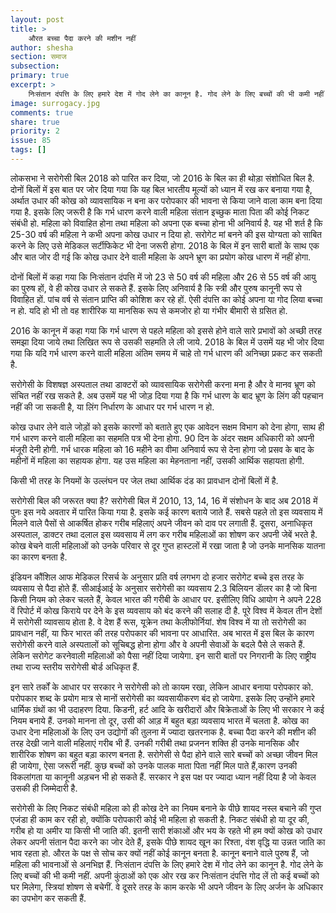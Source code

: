 ```yaml
---
layout: post
title: >
    औरत बच्चा पैदा करने की मशीन नहीं
author: shesha
section: समाज
subsection:
primary: true
excerpt: >
    निःसंतान दंपत्ति के लिए हमारे देश में गोद लेने का कानून है. गोद लेने के लिए बच्चों की भी कमी नहीं. अपनी कुंठाओं को एक ओर रख कर निःसंतान दंपत्ति गोद लें तो कई बच्चों को घर मिलेगा, स्त्रियां शोषण से बचेगीं.
image: surrogacy.jpg
comments: true
share: true
priority: 2
issue: 85
tags: []
---
```


लोकसभा ने सरोगेसी बिल 2018 को पारित कर दिया, जो 2016 के बिल का ही थोड़ा संशोधित बिल है. दोनों बिलों में इस बात पर जोर दिया गया कि यह बिल भारतीय मूल्यों को ध्यान में रख कर बनाया गया है, अर्थात उधार की कोख को व्यावसायिक न बना कर परोपकार की भावना से किया जाने वाला काम बना दिया गया है. इसके लिए जरूरी है कि गर्भ धारण करने वाली महिला संतान इच्छुक माता पिता की कोई निकट संबंधी हो. महिला को विवाहित होना तथा महिला को अपना एक बच्चा होना भी अनिवार्य है. यह भी शर्त है कि 25-30 वर्ष की महिला ने कभी अपना कोख उधार न दिया हो. सरोगेट मां बनने की इस योग्यता को साबित करने के लिए उसे मेडिकल सर्टीफिकेट भी देना जरूरी होगा. 2018 के बिल में इन सारी बातों के साथ एक और बात जोर दी गई कि कोख उधार देने वाली महिला के अपने भ्रूण का प्रयोग कोख धारण में नहीं होगा.

दोनों बिलों में कहा गया कि निःसंतान दंपत्ति में जो 23 से 50 वर्ष की महिला और 26 से 55 वर्ष की आयु का पुरुष हों, वे ही कोख उधार ले सकते हैं. इसके लिए अनिवार्य है कि स्त्री और पुरुष कानूनी रूप से विवाहित हों. पांच वर्ष से संतान प्राप्ति की कोशिश कर रहे हों. ऐसी दंपत्ति का कोई अपना या गोद लिया बच्चा न हो. यदि हो भी तो वह शारीरिक या मानसिक रूप से कमजोर हो या गंभीर बीमारी से ग्रसित हो.

2016 के कानून में कहा गया कि गर्भ धारण से पहले महिला को इससे होने वाले सारे प्रभावों को अच्छी तरह समझा दिया जाये तथा लिखित रूप से उसकी सहमति ले ली जाये. 2018 के बिल में उसमें यह भी जोर दिया गया कि यदि गर्भ धारण करने वाली महिला अंतिम समय में चाहे तो गर्भ धारण की अनिच्छा प्रकट कर सकती है.

सरोगेसी के विशषज्ञ अस्पताल तथा डाक्टरों को व्यावसायिक सरोगेसी करना मना है और वे मानव भ्रूण को संचित नहीं रख सकते है. अब उसमें यह भी जोड़ दिया गया है कि गर्भ धारण के बाद भ्रूण के लिंग की पहचान नहीं की जा सकती है, या लिंग निर्धारण के आधार पर गर्भ धारण न हो.

कोख उधार लेने वाले जोड़ों को इसके कारणों को बताते हुए एक आवेदन सक्षम विभाग को देना होगा, साथ ही गर्भ धारण करने वाली महिला का सहमति पत्र भी देना होगा. 90 दिन के अंदर सक्षम अधिकारी को अपनी मंजूरी देनी होगी. गर्भ धारक महिला को 16 महीने का वीमा अनिवार्य रूप से देना होगा जो प्रसव के बाद के महीनों में महिला का सहायक होगा. यह उस महिला का मेहनताना नहीं, उसकी आर्थिक सहायता होगी.

किसी भी तरह के नियमों के उल्लंघन पर जेल तथा आर्थिक दंड का प्रावधान दोनों बिलों में है.

सरोगेसी बिल की जरूरत क्या है? सरोगेसी बिल में 2010, 13, 14, 16 में संशोधन के बाद अब 2018 में पुनः इस नये अवतार में पारित किया गया है. इसके कई कारण बताये जाते हैं. सबसे पहले तो इस व्यवसाय में मिलने वाले पैसों से आकर्षित होकर गरीब महिलाएं अपने जीवन को दाव पर लगाती हैं. दूसरा, अनाधिकृत अस्पताल, डाक्टर तथा दलाल इस व्यवसाय में लग कर गरीब महिलाओं का शोषण कर अपनी जेबें भरते है. कोख बेचने वाली महिलाओं को उनके परिवार से दूर गुप्त हास्टलों में रखा जाता है जो उनके मानसिक यातना का कारण बनता है.

इंडियन कौंशिल आफ मेडिकल रिसर्च के अनुसार प्रति वर्ष लगभग दो हजार सरोगेट बच्चे इस तरह के व्यवसाय से पैदा होते हैं. सीआईआई के अनुसार सरोगेसी का व्यवसाय 2.3 बिलियन डाॅलर का है जो बिना किसी नियम को लेकर चलते हैं, केवल भारत की गरीबी के आधार पर. इसीलिए विधि आयोग ने अपने 228 वें रिपोर्ट में कोख किराये पर देने के इस व्यवसाय को बंद करने की सलाह दी है. पूरे विश्व में केवल तीन देशों में सरोगेसी व्यावसाय होता है. वे देश हैं रूस, यूक्रेन तथा केलीफोर्नियां. शेष विश्व में या तो सरोगेसी का प्रावधान नहीं, या फिर भारत की तरह परोपकार की भावना पर आधारित. अब भारत में इस बिल के कारण सरोगेसी करने वाले अस्पतालों को सूचिबद्ध होना होगा और वे अपनी सेवाओं के बदले पैसे ले सकते हैं. लेकिन सरोगेट करनेवाली महिलाओं को पैसा नहीं दिया जायेगा. इन सारी बातों पर निगरानी के लिए राष्ट्रीय तथा राज्य स्तरीय सरोगेसी बोर्ड अधिकृत हैं.

इन सारे तर्कों के आधार पर सरकार ने सरोगेसी को तो कायम रखा, लेकिन आधार बनाया परोपकार को. परोपकार शब्द के प्रयोग मात्र से मानों सरोगेसी का व्यवसायीकरण बंद हो जायेगा. इसके लिए उन्होंने हमारे धार्मिक ग्रंथों का भी उदाहरण दिया. किडनी, हर्ट आदि के खरीदारों और बिक्रेताओं के लिए भी सरकार ने कई नियम बनाये हैं. उनको मानना तो दूर, उसी की आड़ में बहुत बड़ा व्यवसाय भारत में चलता है. कोख का उधार देना महिलाओं के लिए उन उद्योगों की तुलना में ज्यादा खतरनाक है. बच्चा पैदा करने की मशीन की तरह देखी जाने वाली महिलाएं गरीब भी हैं. उनकी गरीबी तथा प्रजनन शक्ति ही उनके मानसिक और शारीरिक शोषण का बहुत बड़ा कारण बनता है. सरोगेसी से पैदा होने वाले सारे बच्चों को अच्छा जीवन मिल ही जायेगा, ऐसा जरूरी नहीं. कुछ बच्चों को उनके पालक माता पिता नहीं मिल पाते हैं,कारण उनकी विकलांगता या कानूनी अड़चन भी हो सकते हैं. सरकार ने इस पक्ष पर ज्यादा ध्यान नहीं दिया है जो केवल उसकी ही जिम्मेदारी है.

सरोगेसी के लिए निकट संबंधी महिला को ही कोख देने का नियम बनाने के पीछे शायद नस्ल बचाने की गुप्त एजंडा ही काम कर रही हो, क्योंकि परोपकारी कोई भी महिला हो सकती है. निकट संबंधी हो या दूर की, गरीब हो या अमीर या किसी भी जाति की. इतनी सारी शंकाओं और भय के रहते भी हम क्यों कोख को उधार लेकर अपनी संतान पैदा करने का जोर देते हैं, इसके पीछे शायद खून का रिश्ता, वंश वृद्धि या उन्नत जाति का भाव रहता हो. औरत के पक्ष से सोच कर क्यों नहीं कोई कानून बनता है. कानून बनाने वाले पुरुष हैं, जो महिला की भावनाओं से अनभिज्ञ हैं. निःसंतान दंपत्ति के लिए हमारे देश में गोद लेने का कानून है. गोद लेने के लिए बच्चों की भी कमी नहीं. अपनी कुंठाओं को एक ओर रख कर निःसंतान दंपत्ति गोद लें तो कई बच्चों को घर मिलेगा, स्त्रियां शोषण से बचेगीं. वे दूसरे तरह के काम करके भी अपने जीवन के लिए अर्जन के अधिकार का उपभोग कर सकती हैं.